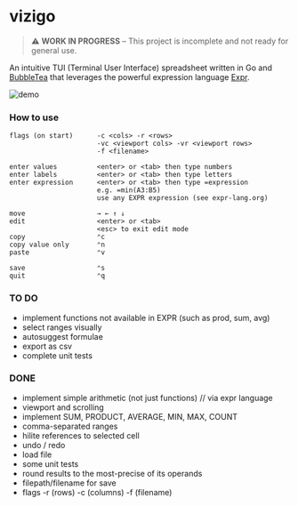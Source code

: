 # vizigo

> ⚠️ **WORK IN PROGRESS** – This project is incomplete and not ready for general use.

An intuitive TUI (Terminal User Interface) spreadsheet written in Go and [BubbleTea](https://github.com/charmbracelet/bubbletea) that leverages the powerful expression language [Expr](https://expr-lang.org/).

![demo](demo.gif)

### How to use

```
flags (on start)      -c <cols> -r <rows>
                      -vc <viewport cols> -vr <viewport rows>
                      -f <filename>

enter values          <enter> or <tab> then type numbers
enter labels          <enter> or <tab> then type letters
enter expression      <enter> or <tab> then type =expression
                      e.g. =min(A3:B5)
                      use any EXPR expression (see expr-lang.org)

move                  → ← ↑ ↓
edit                  <enter> or <tab>
                      <esc> to exit edit mode
copy                  ⌃c
copy value only       ⌃n
paste                 ⌃v

save                  ⌃s
quit                  ⌃q

```

### TO DO

- implement functions not available in EXPR (such as prod, sum, avg)
- select ranges visually
- autosuggest formulae
- export as csv
- complete unit tests

### DONE

- implement simple arithmetic (not just functions) // via expr language
- viewport and scrolling
- implement SUM, PRODUCT, AVERAGE, MIN, MAX, COUNT
- comma-separated ranges
- hilite references to selected cell
- undo / redo
- load file
- some unit tests
- round results to the most-precise of its operands
- filepath/filename for save
- flags -r (rows) -c (columns) -f (filename)
